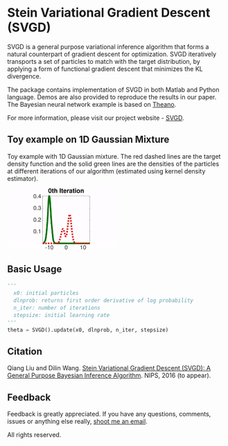 # Stein Variational Gradient Descent (SVGD)
SVGD is a general purpose variational inference algorithm that forms a natural counterpart of gradient descent for optimization. SVGD iteratively transports a set of particles to match with the target distribution, by applying a form of functional gradient descent that minimizes the KL divergence.

The package contains implementation of SVGD in both Matlab and Python language. Demos are also provided to reproduce the results in our paper. The Bayesian neural network example is based on [Theano](http://deeplearning.net/software/theano/).

For more information, please visit our project website - [SVGD](http://www.cs.dartmouth.edu/~dartml/project.html?p=vgd).

## Toy example on 1D Gaussian Mixture
Toy example with 1D Gaussian mixture. The red dashed lines are the target density function and the solid green lines are the densities of the particles at different iterations of our algorithm (estimated using kernel density estimator).

<img src="data/1dgmm.gif" width="50%">

## Basic Usage
```python
'''
  x0: initial particles
  dlnprob: returns first order derivative of log probability
  n_iter: number of iterations
  stepsize: initial learning rate 
'''
theta = SVGD().update(x0, dlnprob, n_iter, stepsize)
```

## Citation
Qiang Liu and Dilin Wang. [Stein Variational Gradient Descent (SVGD): A General Purpose Bayesian Inference Algorithm](http://arxiv.org/abs/1608.04471). NIPS, 2016 (to appear).

## Feedback
Feedback is greatly appreciated. If you have any questions, comments, issues or anything else really, [shoot me an email](mailto:dilin.wang.gr@dartmouth.edu).

All rights reserved.
